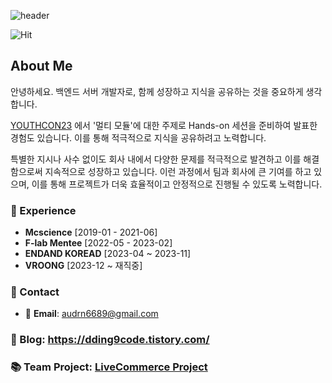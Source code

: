 ![header](https://capsule-render.vercel.app/api?type=transparent&fontColor=6b32af&height=150&text=Back-End%20Developer&fontSize=30)

![Hit](https://hits.seeyoufarm.com/api/count/incr/badge.svg?url=https%3A%2F%2Fgithub.com%2Fdding94&count_bg=%23ED6DA3&title_bg=%2386757E&icon=github.svg&icon_color=%23E1DEDE&title=hits&edge_flat=false)

## About Me
안녕하세요. 백엔드 서버 개발자로, 함께 성장하고 지식을 공유하는 것을 중요하게 생각합니다.

[YOUTHCON23](https://shorturl.at/blGJW) 에서 '멀티 모듈'에 대한 주제로 Hands-on 세션을 준비하여 발표한 경험도 있습니다. 이를 통해 적극적으로 지식을 공유하려고 노력합니다.

특별한 지시나 사수 없이도 회사 내에서 다양한 문제를 적극적으로 발견하고 이를 해결함으로써 지속적으로 성장하고 있습니다. 이런 과정에서 팀과 회사에 큰 기여를 하고 있으며, 이를 통해 프로젝트가 더욱 효율적이고 안정적으로 진행될 수 있도록 노력합니다.

### 💼 Experience

- **Mcscience** [2019-01 - 2021-06]
- **F-lab Mentee** [2022-05 - 2023-02]
- **ENDAND KOREAD** [2023-04 ~ 2023-11]
- **VROONG** [2023-12 ~ 재직중]

### 🤝 Contact

- 📧 **Email**: audrn6689@gmail.com


### 📜 Blog: https://dding9code.tistory.com/
### 📚 Team Project: [LiveCommerce Project](https://github.com/dding94/LiveCommerce)

<!--END_SECTION:waka-->
